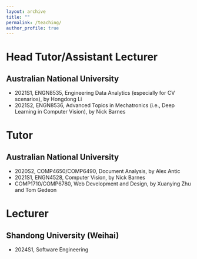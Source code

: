 ```yaml
---
layout: archive
title: ""
permalink: /teaching/
author_profile: true
---
```


<style>
table.imgtable, table.imgtable td{
  border: none;
  /* height: auto; */
  /* text-align: left; */
}

</style>

# <i class="fa fa-fw fa-copy"></i> Head Tutor/Assistant Lecturer

## Australian National University

<ul>
  
  <li>2021S1, ENGN8535, Engineering Data Analytics (especially for CV scenarios), by Hongdong Li</li>

  <li>2021S2, ENGN8536, Advanced Topics in Mechatronics (i.e., Deep Learning in Computer Vision), by Nick Barnes</li>
  
</ul>

# <i class="fa fa-fw fa-copy"></i> Tutor

## Australian National University

<ul>

  <li>2020S2, COMP4650/COMP6490, Document Analysis, by Alex Antic</li>

  <li>2021S1, ENGN4528, Computer Vision, by Nick Barnes </li>

  <li>COMP1710/COMP6780, Web Development and Design, by Xuanying Zhu and Tom Gedeon</li>
</ul>

# <i class="fa fa-fw fa-copy"></i> Lecturer

## Shandong University (Weihai)

<ul>

  <li>2024S1, Software Engineering</li>

</ul>
